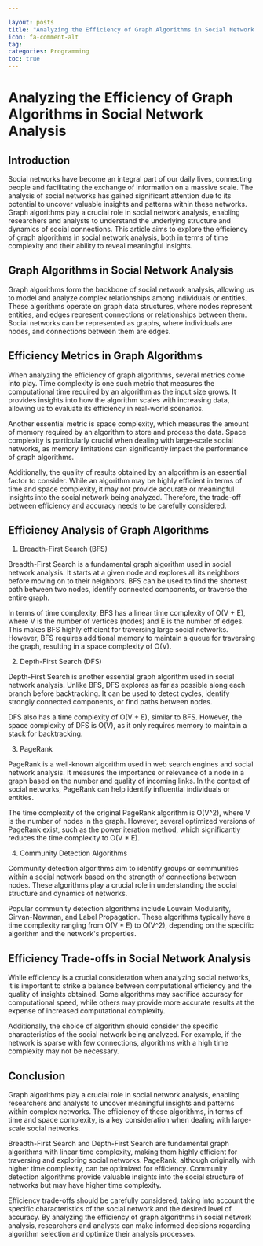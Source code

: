 ```yaml
---

layout: posts
title: "Analyzing the Efficiency of Graph Algorithms in Social Network Analysis"
icon: fa-comment-alt
tag:      
categories: Programming
toc: true
---
```




# Analyzing the Efficiency of Graph Algorithms in Social Network Analysis

## Introduction

Social networks have become an integral part of our daily lives, connecting people and facilitating the exchange of information on a massive scale. The analysis of social networks has gained significant attention due to its potential to uncover valuable insights and patterns within these networks. Graph algorithms play a crucial role in social network analysis, enabling researchers and analysts to understand the underlying structure and dynamics of social connections. This article aims to explore the efficiency of graph algorithms in social network analysis, both in terms of time complexity and their ability to reveal meaningful insights.

## Graph Algorithms in Social Network Analysis

Graph algorithms form the backbone of social network analysis, allowing us to model and analyze complex relationships among individuals or entities. These algorithms operate on graph data structures, where nodes represent entities, and edges represent connections or relationships between them. Social networks can be represented as graphs, where individuals are nodes, and connections between them are edges.

## Efficiency Metrics in Graph Algorithms

When analyzing the efficiency of graph algorithms, several metrics come into play. Time complexity is one such metric that measures the computational time required by an algorithm as the input size grows. It provides insights into how the algorithm scales with increasing data, allowing us to evaluate its efficiency in real-world scenarios.

Another essential metric is space complexity, which measures the amount of memory required by an algorithm to store and process the data. Space complexity is particularly crucial when dealing with large-scale social networks, as memory limitations can significantly impact the performance of graph algorithms.

Additionally, the quality of results obtained by an algorithm is an essential factor to consider. While an algorithm may be highly efficient in terms of time and space complexity, it may not provide accurate or meaningful insights into the social network being analyzed. Therefore, the trade-off between efficiency and accuracy needs to be carefully considered.

## Efficiency Analysis of Graph Algorithms

1. Breadth-First Search (BFS)

Breadth-First Search is a fundamental graph algorithm used in social network analysis. It starts at a given node and explores all its neighbors before moving on to their neighbors. BFS can be used to find the shortest path between two nodes, identify connected components, or traverse the entire graph.

In terms of time complexity, BFS has a linear time complexity of O(V + E), where V is the number of vertices (nodes) and E is the number of edges. This makes BFS highly efficient for traversing large social networks. However, BFS requires additional memory to maintain a queue for traversing the graph, resulting in a space complexity of O(V).

2. Depth-First Search (DFS)

Depth-First Search is another essential graph algorithm used in social network analysis. Unlike BFS, DFS explores as far as possible along each branch before backtracking. It can be used to detect cycles, identify strongly connected components, or find paths between nodes.

DFS also has a time complexity of O(V + E), similar to BFS. However, the space complexity of DFS is O(V), as it only requires memory to maintain a stack for backtracking.

3. PageRank

PageRank is a well-known algorithm used in web search engines and social network analysis. It measures the importance or relevance of a node in a graph based on the number and quality of incoming links. In the context of social networks, PageRank can help identify influential individuals or entities.

The time complexity of the original PageRank algorithm is O(V^2), where V is the number of nodes in the graph. However, several optimized versions of PageRank exist, such as the power iteration method, which significantly reduces the time complexity to O(V * E).

4. Community Detection Algorithms

Community detection algorithms aim to identify groups or communities within a social network based on the strength of connections between nodes. These algorithms play a crucial role in understanding the social structure and dynamics of networks.

Popular community detection algorithms include Louvain Modularity, Girvan-Newman, and Label Propagation. These algorithms typically have a time complexity ranging from O(V * E) to O(V^2), depending on the specific algorithm and the network's properties.

## Efficiency Trade-offs in Social Network Analysis

While efficiency is a crucial consideration when analyzing social networks, it is important to strike a balance between computational efficiency and the quality of insights obtained. Some algorithms may sacrifice accuracy for computational speed, while others may provide more accurate results at the expense of increased computational complexity.

Additionally, the choice of algorithm should consider the specific characteristics of the social network being analyzed. For example, if the network is sparse with few connections, algorithms with a high time complexity may not be necessary.

## Conclusion

Graph algorithms play a crucial role in social network analysis, enabling researchers and analysts to uncover meaningful insights and patterns within complex networks. The efficiency of these algorithms, in terms of time and space complexity, is a key consideration when dealing with large-scale social networks.

Breadth-First Search and Depth-First Search are fundamental graph algorithms with linear time complexity, making them highly efficient for traversing and exploring social networks. PageRank, although originally with higher time complexity, can be optimized for efficiency. Community detection algorithms provide valuable insights into the social structure of networks but may have higher time complexity.

Efficiency trade-offs should be carefully considered, taking into account the specific characteristics of the social network and the desired level of accuracy. By analyzing the efficiency of graph algorithms in social network analysis, researchers and analysts can make informed decisions regarding algorithm selection and optimize their analysis processes.